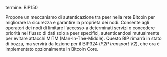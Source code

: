 termine: BIP150

Propone un meccanismo di autenticazione tra peer nella rete Bitcoin per migliorare la sicurezza e garantire la proprietà dei nodi. Consente agli operatori dei nodi di limitare l'accesso a determinati servizi o concedere priorità nel flusso di dati solo a peer specifici, autenticandosi mutualmente per evitare attacchi MITM (Man-In-The-Middle). Questo BIP rimarrà in stato di bozza, ma servirà da lezione per il BIP324 (*P2P transport V2*), che ora è implementato opzionalmente in Bitcoin Core.